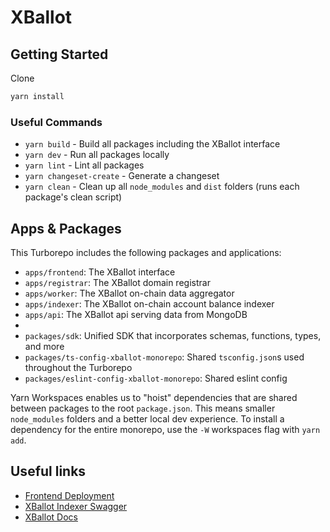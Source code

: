 # XBallot

## Getting Started

Clone

```bash
yarn install
```

### Useful Commands

- `yarn build` - Build all packages including the XBallot interface
- `yarn dev` - Run all packages locally
- `yarn lint` - Lint all packages
- `yarn changeset-create` - Generate a changeset
- `yarn clean` - Clean up all `node_modules` and `dist` folders (runs each package's clean script)

## Apps & Packages

This Turborepo includes the following packages and applications:

- `apps/frontend`: The XBallot interface
- `apps/registrar`: The XBallot domain registrar
- `apps/worker`: The XBallot on-chain data aggregator
- `apps/indexer`: The XBallot on-chain account balance indexer
- `apps/api`: The XBallot api serving data from MongoDB
-
- `packages/sdk`: Unified SDK that incorporates schemas, functions, types, and more
- `packages/ts-config-xballot-monorepo`: Shared `tsconfig.json`s used throughout the Turborepo
- `packages/eslint-config-xballot-monorepo`: Shared eslint config

Yarn Workspaces enables us to "hoist" dependencies that are shared between packages to the root `package.json`. This means smaller `node_modules` folders and a better local dev experience. To install a dependency for the entire monorepo, use the `-W` workspaces flag with `yarn add`.

## Useful links

- [Frontend Deployment](https://xballot.net)
- [XBallot Indexer Swagger](https://indexer.mainnet.xballotapi.com/api-dev/v1)
- [XBallot Docs](https://xstack.build/xballot)
